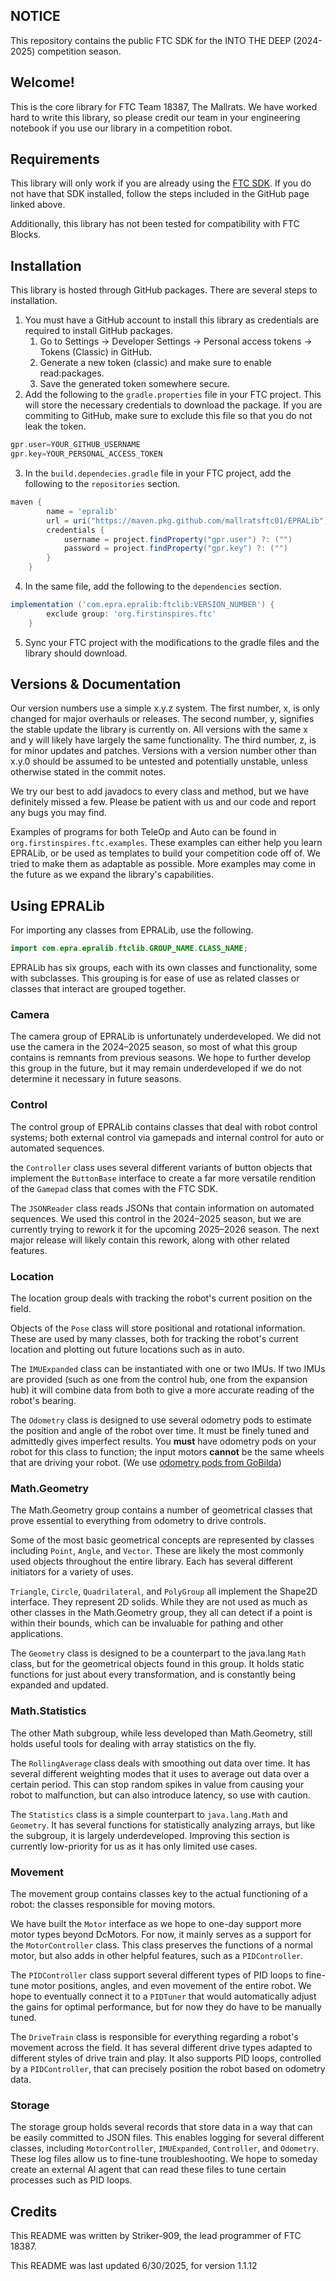 ## NOTICE

This repository contains the public FTC SDK for the INTO THE DEEP (2024-2025) competition season.

## Welcome!
This is the core library for FTC Team 18387, The Mallrats. We have worked hard to 
write this library, so please credit our team in your engineering notebook if you 
use our library in a competition robot.

## Requirements
This library will only work if you are already using the [FTC SDK](https://github.com/FIRST-Tech-Challenge/FtcRobotController). If you do not 
have that SDK installed, follow the steps included in the GitHub page linked above.

Additionally, this library has not been tested for compatibility with FTC Blocks.

## Installation
This library is hosted through GitHub packages. There are several steps to 
installation.
1) You must have a GitHub account to install this library as credentials are required to install GitHub packages. 
   1) Go to Settings → Developer Settings → Personal access tokens → Tokens (Classic) in GitHub.
   2) Generate a new token (classic) and make sure to enable read:packages.
   3) Save the generated token somewhere secure.
2) Add the following to the `gradle.properties` file in your FTC project. This will store the necessary credentials to download the package. If you are commiting to GitHub, make sure to exclude this file so that you do not leak the token.
```groovy
gpr.user=YOUR_GITHUB_USERNAME
gpr.key=YOUR_PERSONAL_ACCESS_TOKEN
```
3) In the `build.dependecies.gradle` file in your FTC project, add the following to the `repositories` section.
```groovy
maven {
        name = 'epralib'
        url = uri("https://maven.pkg.github.com/mallratsftc01/EPRALib")
        credentials {
            username = project.findProperty("gpr.user") ?: ("")
            password = project.findProperty("gpr.key") ?: ("")
        }
    }
```
4) In the same file, add the following to the `dependencies` section.
```groovy
implementation ('com.epra.epralib:ftclib:VERSION_NUMBER') {
        exclude group: 'org.firstinspires.ftc'
    }
```
5) Sync your FTC project with the modifications to the gradle files and the library should download.

## Versions & Documentation
Our version numbers use a simple x.y.z system. The first number, x, is only changed
for major overhauls or releases. The second number, y, signifies the stable update
the library is currently on. All versions with the same x and y will likely have
largely the same functionality. The third number, z, is for minor updates and patches.
Versions with a version number other than x.y.0 should be assumed to be untested and 
potentially unstable, unless otherwise stated in the commit notes.

We try our best to add javadocs to every class and method, but we have definitely 
missed a few. Please be patient with us and our code and report any bugs you may find.

Examples of programs for both TeleOp and Auto can be found in `org.firstinspires.ftc.examples`. These
examples can either help you learn EPRALib, or be used as templates to build your competition code off of.
We tried to make them as adaptable as possible. More examples may come in the future as we expand
the library's capabilities.

## Using EPRALib
For importing any classes from EPRALib, use the following.
```java
import com.epra.epralib.ftclib.GROUP_NAME.CLASS_NAME;
```
EPRALib has six groups, each with its own classes and functionality, some with subclasses.
This grouping is for ease of use as related classes or classes that interact are grouped together.

### Camera
The camera group of EPRALib is unfortunately underdeveloped. We did not use the camera
in the 2024–2025 season, so most of what this group contains is remnants from previous seasons.
We hope to further develop this group in the future, but it may remain underdeveloped 
if we do not determine it necessary in future seasons.

### Control
The control group of EPRALib contains classes that deal with robot control systems;
both external control via gamepads and internal control for auto or automated sequences.

the `Controller` class uses several different variants of button objects that implement
the `ButtonBase` interface to create a far more versatile rendition of the `Gamepad`
class that comes with the FTC SDK.

The `JSONReader` class reads JSONs that contain information on automated sequences.
We used this control in the 2024–2025 season, but we are currently trying to rework
it for the upcoming 2025–2026 season. The next major release will likely contain this
rework, along with other related features.

### Location
The location group deals with tracking the robot's current position on the field. 

Objects of the `Pose` class will store positional and rotational information. These
are used by many classes, both for tracking the robot's current location and plotting
out future locations such as in auto.

The `IMUExpanded` class can be instantiated with one or two IMUs. If two IMUs are 
provided (such as one from the control hub, one from the expansion hub) it will 
combine data from both to give a more accurate reading of the robot's bearing.

The `Odometry` class is designed to use several odometry pods to estimate the 
position and angle of the robot over time. It must be finely tuned and admittedly
gives imperfect results. You **must** have odometry pods on your robot for this class
to function; the input motors **cannot** be the same wheels that are driving your robot.
(We use [odometry pods from GoBilda](https://www.gobilda.com/swingarm-odometry-pod-48mm-wheel/?srsltid=AfmBOopwrWH-dUgehXGA4tMLjG1rMUBG9X-ZUxcD-wNPosKLqxUTrX8I))

### Math.Geometry
The Math.Geometry group contains a number of geometrical classes that prove essential
to everything from odometry to drive controls.

Some of the most basic geometrical concepts are represented by classes including `Point`,
`Angle`, and `Vector`. These are likely the most commonly used objects throughout the entire
library. Each has several different initiators for a variety of uses.

`Triangle`, `Circle`, `Quadrilateral`, and `PolyGroup` all implement the Shape2D 
interface. They represent 2D solids. While they are not used as much as other classes
in the Math.Geometry group, they all can detect if a point is
within their bounds, which can be invaluable for pathing and other applications.

The `Geometry` class is designed to be a counterpart to the java.lang `Math` class,
but for the geometrical objects found in this group. It holds static functions for
just about every transformation, and is constantly being expanded and updated.

### Math.Statistics
The other Math subgroup, while less developed than Math.Geometry, still holds useful
tools for dealing with array statistics on the fly.

The `RollingAverage` class deals with smoothing out data over time. It has several
different weighting modes that it uses to average out data over a certain period.
This can stop random spikes in value from causing your robot to malfunction, but
can also introduce latency, so use with caution.

The `Statistics` class is a simple counterpart to `java.lang.Math` and `Geometry`.
It has several functions for statistically analyzing arrays, but like the subgroup,
it is largely underdeveloped. Improving this section is currently low-priority for
us as it has only limited use cases.

### Movement

The movement group contains classes key to the actual functioning of a robot: 
the classes responsible for moving motors.

We have built the `Motor` interface as we hope to one-day support more motor types
beyond DcMotors. For now, it mainly serves as a support for the `MotorController` 
class. This class preserves the functions of a normal motor, but also adds in
other helpful features, such as a `PIDController`.

The `PIDController` class support several different types of PID loops to fine-tune
motor positions, angles, and even movement of the entire robot. We hope to eventually
connect it to a `PIDTuner` that would automatically adjust the gains for optimal
performance, but for now they do have to be manually tuned.

The `DriveTrain` class is responsible for everything regarding a robot's movement 
across the field. It has several different drive types adapted to different styles
of drive train and play. It also supports PID loops, controlled by a `PIDController`,
that can precisely position the robot based on odometry data.

### Storage
The storage group holds several records that store data in a way that can be easily
committed to JSON files. This enables logging for several different classes, including 
`MotorController`, `IMUExpanded`, `Controller`, and `Odometry`. These log files allow us 
to fine-tune troubleshooting. We hope to someday create an external AI agent
that can read these files to tune certain processes such as PID loops.

## Credits
This README was written by Striker-909, the lead programmer of FTC 18387. 

This README was last updated 6/30/2025, for version 1.1.12